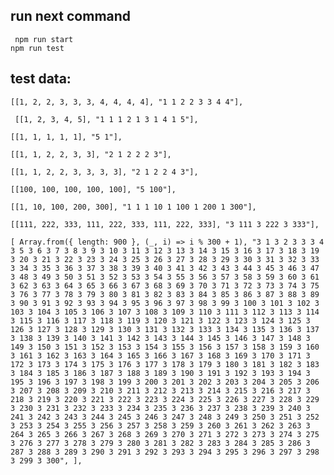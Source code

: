## run next command  

` npm run start`  
` npm run test `

## test data:

 `[[1, 2, 2, 3, 3, 3, 4, 4, 4, 4], "1 1 2 2 3 3 4 4"],`  

  ` [[1, 2, 3, 4, 5], "1 1 1 2 1 3 1 4 1 5"],`  

  `[[1, 1, 1, 1, 1], "5 1"],`  

  `[[1, 1, 2, 2, 3, 3], "2 1 2 2 2 3"],` 

  `[[1, 1, 2, 2, 3, 3, 3, 3], "2 1 2 2 4 3"],`  

  `[[100, 100, 100, 100, 100], "5 100"],`  

  `[[1, 10, 100, 200, 300], "1 1 1 10 1 100 1 200 1 300"],` 

  `[[111, 222, 333, 111, 222, 333, 111, 222, 333], "3 111 3 222 3 333"],` 

  `[
    Array.from({ length: 900 }, (_, i) => i % 300 + 1),
    "3 1 3 2 3 3 3 4 3 5 3 6 3 7 3 8 3 9 3 10 3 11 3 12 3 13 3 14 3 15 3 16 3 17 3 18 3 19 3 20 3 21 3 22 3 23 3 24 3 25 3 26 3 27 3 28 3 29 3 30 3 31 3 32 3 33 3 34 3 35 3 36 3 37 3 38 3 39 3 40 3 41 3 42 3 43 3 44 3 45 3 46 3 47 3 48 3 49 3 50 3 51 3 52 3 53 3 54 3 55 3 56 3 57 3 58 3 59 3 60 3 61 3 62 3 63 3 64 3 65 3 66 3 67 3 68 3 69 3 70 3 71 3 72 3 73 3 74 3 75 3 76 3 77 3 78 3 79 3 80 3 81 3 82 3 83 3 84 3 85 3 86 3 87 3 88 3 89 3 90 3 91 3 92 3 93 3 94 3 95 3 96 3 97 3 98 3 99 3 100 3 101 3 102 3 103 3 104 3 105 3 106 3 107 3 108 3 109 3 110 3 111 3 112 3 113 3 114 3 115 3 116 3 117 3 118 3 119 3 120 3 121 3 122 3 123 3 124 3 125 3 126 3 127 3 128 3 129 3 130 3 131 3 132 3 133 3 134 3 135 3 136 3 137 3 138 3 139 3 140 3 141 3 142 3 143 3 144 3 145 3 146 3 147 3 148 3 149 3 150 3 151 3 152 3 153 3 154 3 155 3 156 3 157 3 158 3 159 3 160 3 161 3 162 3 163 3 164 3 165 3 166 3 167 3 168 3 169 3 170 3 171 3 172 3 173 3 174 3 175 3 176 3 177 3 178 3 179 3 180 3 181 3 182 3 183 3 184 3 185 3 186 3 187 3 188 3 189 3 190 3 191 3 192 3 193 3 194 3 195 3 196 3 197 3 198 3 199 3 200 3 201 3 202 3 203 3 204 3 205 3 206 3 207 3 208 3 209 3 210 3 211 3 212 3 213 3 214 3 215 3 216 3 217 3 218 3 219 3 220 3 221 3 222 3 223 3 224 3 225 3 226 3 227 3 228 3 229 3 230 3 231 3 232 3 233 3 234 3 235 3 236 3 237 3 238 3 239 3 240 3 241 3 242 3 243 3 244 3 245 3 246 3 247 3 248 3 249 3 250 3 251 3 252 3 253 3 254 3 255 3 256 3 257 3 258 3 259 3 260 3 261 3 262 3 263 3 264 3 265 3 266 3 267 3 268 3 269 3 270 3 271 3 272 3 273 3 274 3 275 3 276 3 277 3 278 3 279 3 280 3 281 3 282 3 283 3 284 3 285 3 286 3 287 3 288 3 289 3 290 3 291 3 292 3 293 3 294 3 295 3 296 3 297 3 298 3 299 3 300",
  ],`